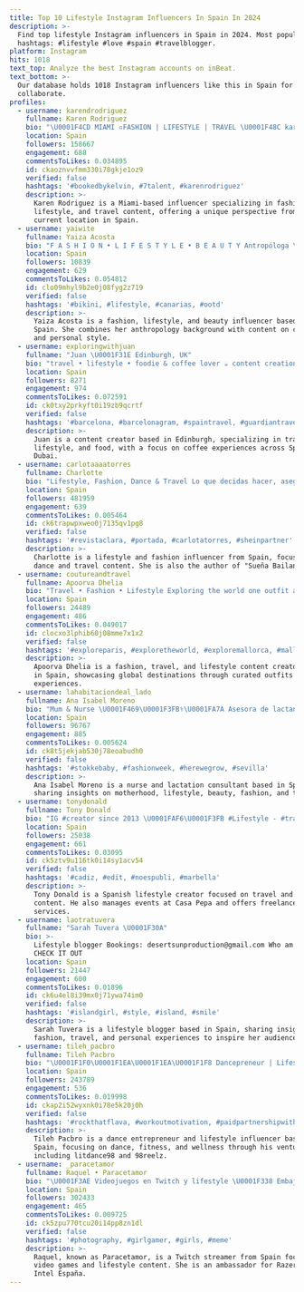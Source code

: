 ```yaml
---
title: Top 10 Lifestyle Instagram Influencers In Spain In 2024
description: >-
  Find top lifestyle Instagram influencers in Spain in 2024. Most popular
  hashtags: #lifestyle #love #spain #travelblogger.
platform: Instagram
hits: 1018
text_top: Analyze the best Instagram accounts on inBeat.
text_bottom: >-
  Our database holds 1018 Instagram influencers like this in Spain for you to
  collaborate.
profiles:
  - username: karendrodriguez
    fullname: Karen Rodriguez
    bio: "\U0001F4CD MIAMI ▫️FASHION | LIFESTYLE | TRAVEL \U0001F48C karenrodriguezmgmt@gmail.com"
    location: Spain
    followers: 158667
    engagement: 688
    commentsToLikes: 0.034895
    id: ckaoznvvfmm330i78gkje1oz9
    verified: false
    hashtags: '#bookedbykelvin, #7talent, #karenrodriguez'
    description: >-
      Karen Rodriguez is a Miami-based influencer specializing in fashion,
      lifestyle, and travel content, offering a unique perspective from her
      current location in Spain.
  - username: yaiwite
    fullname: Yaiza Acosta
    bio: "F A S H I O N • L I F E S T Y L E • B E A U T Y Antropóloga \U0001F90E Bienvenida a mi mundo: cosmética\U0001F9F4✨moda ❤️‍\U0001F525 lifestyle \U0001F331\U0001F951 ▶️ YouTube\U0001F447\U0001F3FB\U0001F498"
    location: Spain
    followers: 10839
    engagement: 629
    commentsToLikes: 0.054812
    id: clo09mhyl9b2e0j08fyg2z719
    verified: false
    hashtags: '#bikini, #lifestyle, #canarias, #ootd'
    description: >-
      Yaiza Acosta is a fashion, lifestyle, and beauty influencer based in
      Spain. She combines her anthropology background with content on cosmetics
      and personal style.
  - username: exploringwithjuan
    fullname: "Juan \U0001F31E Edinburgh, UK"
    bio: "travel • lifestyle • foodie & coffee lover ☕️ content creation & all things social media \U0001F4F8 \U0001F4CDedinburgh-based / dubai ⇌ spain —— let’s work together! ✉️"
    location: Spain
    followers: 8271
    engagement: 974
    commentsToLikes: 0.072591
    id: ck0txy2prkyft0i19zb9qcrtf
    verified: false
    hashtags: '#barcelona, #barcelonagram, #spaintravel, #guardiantravelsnaps'
    description: >-
      Juan is a content creator based in Edinburgh, specializing in travel,
      lifestyle, and food, with a focus on coffee experiences across Spain and
      Dubai.
  - username: carlotaaaatorres
    fullname: Charlotte
    bio: "Lifestyle, Fashion, Dance & Travel Lo que decidas hacer, asegúrate que te haga feliz✨ \U0001F48C carlotatorres@letsbeinfluenced.com \U0001F4D3 Autora de: Sueña Bailando"
    location: Spain
    followers: 481959
    engagement: 639
    commentsToLikes: 0.005464
    id: ck6trapwpxweo0j7135qv1pg8
    verified: false
    hashtags: '#revistaclara, #portada, #carlotatorres, #sheinpartner'
    description: >-
      Charlotte is a lifestyle and fashion influencer from Spain, focusing on
      dance and travel content. She is also the author of "Sueña Bailando."
  - username: coutureandtravel
    fullname: Apoorva Dhelia
    bio: "Travel • Fashion • Lifestyle Exploring the world one outfit at a time \U0001F30D Travel blog at Link in my Bio ✈️ \U0001F48C info@coutureandtravel.com"
    location: Spain
    followers: 24489
    engagement: 486
    commentsToLikes: 0.049017
    id: clocxo3lphib60j08mme7x1x2
    verified: false
    hashtags: '#exploreparis, #exploretheworld, #exploremallorca, #mallorcalife'
    description: >-
      Apoorva Dhelia is a fashion, travel, and lifestyle content creator based
      in Spain, showcasing global destinations through curated outfits and
      experiences.
  - username: lahabitaciondeal_lado
    fullname: Ana Isabel Moreno
    bio: "Mum & Nurse \U0001F469\U0001F3FB‍⚕️\U0001FA7A Asesora de lactancia \U0001F931\U0001F3FB. Lifestyle - Beauty - Moda - Viajes ✏️ @wonder_pregnant \U0001F48C lahabitaciondeal.lado@spparklyteam.com"
    location: Spain
    followers: 96767
    engagement: 885
    commentsToLikes: 0.005624
    id: ck8t5jekjab530j78eoabudh0
    verified: false
    hashtags: '#stokkebaby, #fashionweek, #herewegrow, #sevilla'
    description: >-
      Ana Isabel Moreno is a nurse and lactation consultant based in Spain,
      sharing insights on motherhood, lifestyle, beauty, fashion, and travel.
  - username: tonydonald
    fullname: Tony Donald
    bio: "IG #creator since 2013 \U0001FAF6\U0001F3FB #Lifestyle - #travel - #fashion party mng @casa__pepa \U0001F48C \U0001F9E0 Creative & Freelance pal\U0001FAF1\U0001F3FB‍\U0001FAF2\U0001F3FD MLG-MAD"
    location: Spain
    followers: 25038
    engagement: 661
    commentsToLikes: 0.03095
    id: ck5ztv9u116tk0i14sy1acv54
    verified: false
    hashtags: '#cadiz, #edit, #noespubli, #marbella'
    description: >-
      Tony Donald is a Spanish lifestyle creator focused on travel and fashion
      content. He also manages events at Casa Pepa and offers freelance creative
      services.
  - username: laotratuvera
    fullname: "Sarah Tuvera \U0001F30A"
    bio: >-
      Lifestyle blogger Bookings: desertsunproduction@gmail.com Who am I? ⬇️
      CHECK IT OUT
    location: Spain
    followers: 21447
    engagement: 600
    commentsToLikes: 0.01896
    id: ck6u4el8i39mx0j71ywa74im0
    verified: false
    hashtags: '#islandgirl, #style, #island, #smile'
    description: >-
      Sarah Tuvera is a lifestyle blogger based in Spain, sharing insights on
      fashion, travel, and personal experiences to inspire her audience.
  - username: tileh_pacbro
    fullname: Tileh Pacbro
    bio: "\U0001F1F0\U0001F1EA\U0001F1EA\U0001F1F8 Dancepreneur | Lifestyle | Fitness . CEO @litdance98 , @98reelz co \U0001F9F080M+ Youtube views \U0001F4E9deuxoti@gmail.com"
    location: Spain
    followers: 243789
    engagement: 536
    commentsToLikes: 0.019998
    id: ckap2i52wyxnk0i78e5k20j0h
    verified: false
    hashtags: '#rockthatflava, #workoutmotivation, #paidpartnershipwitheabl, #letsbeclear'
    description: >-
      Tileh Pacbro is a dance entrepreneur and lifestyle influencer based in
      Spain, focusing on dance, fitness, and wellness through his ventures,
      including litdance98 and 98reelz.
  - username: _paracetamor
    fullname: Raquel • Paracetamor
    bio: "\U0001F3AE Videojuegos en Twitch y lifestyle \U0001F338 Embajadora de @razer e @intelespana \U0001F4E9 paracetamorstream@gmail.com Código \U0001D5E3\U0001D5D4\U0001D5E5\U0001D5D4\U0001D5D6\U0001D5D8\U0001D5E7\U0001D5D4\U0001D5E0\U0001D5E2\U0001D5E5 en:"
    location: Spain
    followers: 302433
    engagement: 465
    commentsToLikes: 0.009725
    id: ck5zpu770tcu20i14pp8zn1dl
    verified: false
    hashtags: '#photography, #girlgamer, #girls, #meme'
    description: >-
      Raquel, known as Paracetamor, is a Twitch streamer from Spain focusing on
      video games and lifestyle content. She is an ambassador for Razer and
      Intel España.
---
```


